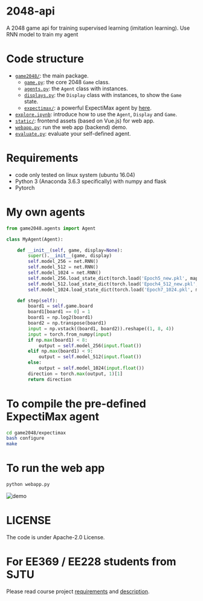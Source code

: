# 2048-api
A 2048 game api for training supervised learning (imitation learning). Use RNN model to train my agent

# Code structure
* [`game2048/`](game2048/): the main package.
    * [`game.py`](game2048/game.py): the core 2048 `Game` class.
    * [`agents.py`](game2048/agents.py): the `Agent` class with instances.  
    * [`displays.py`](game2048/displays.py): the `Display` class with instances, to show the `Game` state.
    * [`expectimax/`](game2048/expectimax): a powerful ExpectiMax agent by [here](https://github.com/nneonneo/2048-ai).
* [`explore.ipynb`](explore.ipynb): introduce how to use the `Agent`, `Display` and `Game`.
* [`static/`](static/): frontend assets (based on Vue.js) for web app.
* [`webapp.py`](webapp.py): run the web app (backend) demo.
* [`evaluate.py`](evaluate.py): evaluate your self-defined agent.

# Requirements
* code only tested on linux system (ubuntu 16.04)
* Python 3 (Anaconda 3.6.3 specifically) with numpy and flask
* Pytorch

# My own agents
```python
from game2048.agents import Agent

class MyAgent(Agent):

    def __init__(self, game, display=None):
        super().__init__(game, display)
        self.model_256 = net.RNN()
        self.model_512 = net.RNN()
        self.model_1024 = net.RNN()
        self.model_256.load_state_dict(torch.load('Epoch5_new.pkl', map_location=torch.device('cpu')))
        self.model_512.load_state_dict(torch.load('Epoch4_512_new.pkl', map_location=torch.device('cpu')))
        self.model_1024.load_state_dict(torch.load('Epoch7_1024.pkl', map_location=torch.device('cpu')))

    def step(self):
        board1 = self.game.board
        board1[board1 == 0] = 1
        board1 = np.log2(board1)
        board2 = np.transpose(board1)
        input = np.vstack((board1, board2)).reshape((1, 8, 4))
        input = torch.from_numpy(input)
        if np.max(board1) < 8:
            output = self.model_256(input.float())
        elif np.max(board1) < 9:
            output = self.model_512(input.float())
        else:
            output = self.model_1024(input.float())
        direction = torch.max(output, 1)[1]
        return direction

```

# To compile the pre-defined ExpectiMax agent

```bash
cd game2048/expectimax
bash configure
make
```

# To run the web app
```bash
python webapp.py
```
![demo](preview2048.gif)

# LICENSE
The code is under Apache-2.0 License.

# For EE369 / EE228 students from SJTU
Please read course project [requirements](EE369.md) and [description](https://docs.qq.com/slide/DS05hVGVFY1BuRVp5). 
